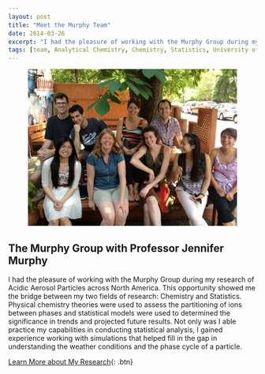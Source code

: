 ```yaml
---
layout: post
title: "Meet the Murphy Team"
date: 2014-03-26
excerpt: "I had the pleasure of working with the Murphy Group during my research of Acidic Aerosol Particles across North America."
tags: [team, Analytical Chemistry, Chemistry, Statistics, University of Toronto]
---
```


<figure>
	<img src="/assets/img/RandomPhoto/Murphy_Team.jpg">
</figure>

## The Murphy Group with Professor Jennifer Murphy

I had the pleasure of working with the Murphy Group during my research of Acidic Aerosol Particles across North America. This opportunity showed me the bridge between my two fields of research: Chemistry and Statistics. Physical chemistry theories were used to assess the partitioning of ions between phases and statistical models were used to determined the significance in trends and projected future results. Not only was I able practice my capabilities in conducting statistical analysis, I gained experience working with simulations that helped fill in the gap in understanding the weather conditions and the phase cycle of a particle.

[Learn More about My Research](http://janicetang.com/research/){: .btn}     
